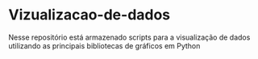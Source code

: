 # Vizualizacao-de-dados
Nesse repositório está armazenado scripts para a visualização de dados utilizando as principais bibliotecas de gráficos em Python
